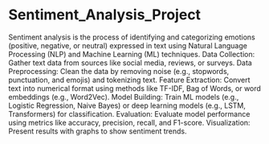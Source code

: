 # Sentiment_Analysis_Project
Sentiment analysis is the process of identifying and categorizing emotions (positive, negative, or neutral) expressed in text using Natural Language Processing (NLP) and Machine Learning (ML) techniques.
Data Collection: Gather text data from sources like social media, reviews, or surveys.
Data Preprocessing: Clean the data by removing noise (e.g., stopwords, punctuation, and emojis) and tokenizing text.
Feature Extraction: Convert text into numerical format using methods like TF-IDF, Bag of Words, or word embeddings (e.g., Word2Vec).
Model Building: Train ML models (e.g., Logistic Regression, Naive Bayes) or deep learning models (e.g., LSTM, Transformers) for classification.
Evaluation: Evaluate model performance using metrics like accuracy, precision, recall, and F1-score.
Visualization: Present results with graphs to show sentiment trends.
